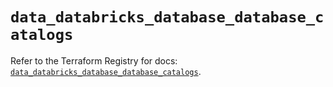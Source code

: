 # `data_databricks_database_database_catalogs`

Refer to the Terraform Registry for docs: [`data_databricks_database_database_catalogs`](https://registry.terraform.io/providers/databricks/databricks/1.96.0/docs/data-sources/database_database_catalogs).
